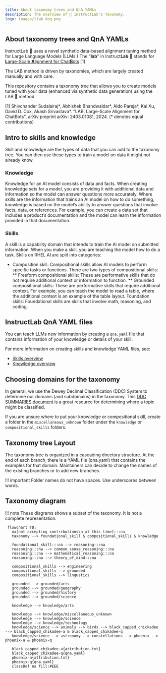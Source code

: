 ```yaml
---
title: About taxonomy trees and QnA YAMLs
description: The overview of 🐶 InstructLab's Taxonomy.
logo: images/ilab_dog.png
---
```

## About taxonomy trees and QnA YAMLs

InstructLab 🐶 uses a novel synthetic data-based alignment tuning method for
Large Language Models (LLMs.) The "**lab**" in Instruct**Lab** 🐶 stands for
[**L**arge-Scale **A**lignment for Chat**B**ots](https://arxiv.org/abs/2403.01081) [1].

The LAB method is driven by taxonomies, which are largely created manually and
with care.

This repository contains a taxonomy tree that allows you to create models
tuned with your data (enhanced via synthetic data generation) using the LAB 🐶
method.

[1] Shivchander Sudalairaj*, Abhishek Bhandwaldar*, Aldo Pareja*, Kai Xu, David D. Cox, Akash Srivastava*. "LAB: Large-Scale Alignment for ChatBots", arXiv preprint arXiv: 2403.01081, 2024. (* denotes equal contributions)

## Intro to skills and knowledge 

Skill and knowledge are the types of data that you can add to the taxonomy tree. You can then use these types to train a model on data it might not already know.

### Knowledge 

Knowledge for an AI model consists of data and facts. When creating knowledge sets for a model, you are providing it with additional data and information so the model can answer questions more accurately. Where skills are the information that trains an AI model on how to do something, knowledge is based on the model’s ability to answer questions that involve facts, data, or references. For example, you can create a data set that includes a product’s documentation and the model can learn the information provided in that documentation.

### Skills 

A skill is a capability domain that intends to train the AI model on submitted information. When you make a skill, you are teaching the model how to do a task. Skills on RHEL AI are split into categories:

* Composition skill: Compositional skills allow AI models to perform specific tasks or functions. There are two types of compositional skills:
** Freeform compositional skills: These are performative skills that do not require additional context or information to function.
** Grounded compositional skills: These are performative skills that require additional context. For example, you can teach the model to read a table, where the additional context is an example of the table layout.
Foundation skills: Foundational skills are skills that involve math, reasoning, and coding.

## InstructLab QnA YAML files 

You can teach LLMs new information by creating a `qna.yaml` file that contains information of your knowledge or details of your skill. 

For more information on creating skills and knowledge YAML files, see:

* [Skills overview](skills/index.md)
* [Knowledge overview](knowledge/index.md)

## Choosing domains for the taxonomy

In general, we use the Dewey Decimal Classification (DDC) System to determine our domains (and subdomains) in the taxonomy. This [DDC SUMMARIES document](https://www.oclc.org/content/dam/oclc/dewey/resources/summaries/deweysummaries.pdf) is a great resource for determining where a topic might be classified.

If you are unsure where to put your knowledge or compositional skill, create a folder in the `miscellaneous_unknown` folder under the `knowledge` or `compositional_skills` folders.

## Taxonomy tree Layout

The taxonomy tree is organized in a cascading directory structure. At the end of
each branch, there is a YAML file (qna.yaml) that contains the examples for that
domain. Maintainers can decide to change the names of the existing branches or to add new branches.

!!! important
    Folder names do not have spaces. Use underscores between words.

## Taxonomy diagram

!!! note
    These diagrams shows a subset of the taxonomy. It is not a complete representation.

```mermaid
 flowchart TD;
   na[not accepting contributions\n at this time]:::na
   taxonomy --> foundational_skill & compositional_skills & knowledge

   foundational_skill:::na --> reasoning:::na
   reasoning:::na --> common_sense_reasoning:::na
   reasoning:::na --> mathematical_reasoning:::na
   reasoning:::na --> theory_of_mind:::na

   compositional_skills --> engineering
   compositional_skills --> grounded
   compositional_skills --> lingustics

   grounded --> grounded/arts
   grounded --> grounded/geography
   grounded --> grounded/history
   grounded --> grounded/science

   knowledge --> knowledge/arts

   knowledge --> knowledge/miscellaneous_unknown
   knowledge --> knowledge/science
   knowledge --> knowledge/technology
   knowledge/science --> animals --> birds --> black_capped_chickadee --> black_capped_chikadee-a & black_capped_chikadee-q
   knowledge/science --> astronomy --> constellations --> phoenix --> phoenix-a & phoenix-q

   black_capped_chikadee-a{attribution.txt}
   black_capped_chikadee-q{qna.yaml}
   phoenix-a{attribution.txt}
   phoenix-q{qna.yaml}
   classDef na fill:#EEE
```
